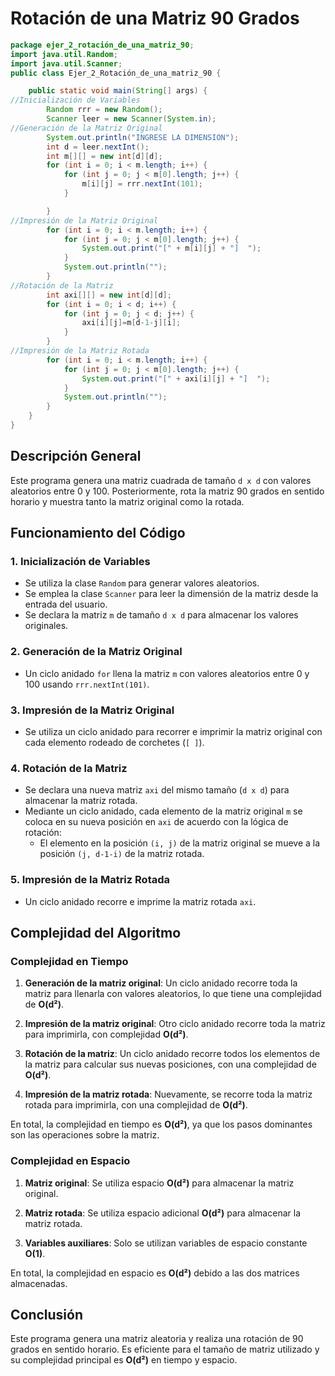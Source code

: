 # Rotación de una Matriz 90 Grados

```java
package ejer_2_rotación_de_una_matriz_90;
import java.util.Random;
import java.util.Scanner;
public class Ejer_2_Rotación_de_una_matriz_90 {

    public static void main(String[] args) {
//Inicialización de Variables
        Random rrr = new Random();
        Scanner leer = new Scanner(System.in);
//Generación de la Matriz Original
        System.out.println("INGRESE LA DIMENSION");
        int d = leer.nextInt();
        int m[][] = new int[d][d];
        for (int i = 0; i < m.length; i++) {
            for (int j = 0; j < m[0].length; j++) {
                m[i][j] = rrr.nextInt(101);
            }

        }
//Impresión de la Matriz Original
        for (int i = 0; i < m.length; i++) {
            for (int j = 0; j < m[0].length; j++) {
                System.out.print("[" + m[i][j] + "]  ");
            }
            System.out.println("");
        }
//Rotación de la Matriz
        int axi[][] = new int[d][d];
        for (int i = 0; i < d; i++) {
            for (int j = 0; j < d; j++) {
                axi[i][j]=m[d-1-j][i];
            }
        }
//Impresión de la Matriz Rotada
        for (int i = 0; i < m.length; i++) {
            for (int j = 0; j < m[0].length; j++) {
                System.out.print("[" + axi[i][j] + "]  ");
            }
            System.out.println("");
        }
    }
}
```

## Descripción General

Este programa genera una matriz cuadrada de tamaño `d x d` con valores aleatorios entre 0 y 100. Posteriormente, rota la matriz 90 grados en sentido horario y muestra tanto la matriz original como la rotada.

## Funcionamiento del Código

### 1. **Inicialización de Variables**
   - Se utiliza la clase `Random` para generar valores aleatorios.
   - Se emplea la clase `Scanner` para leer la dimensión de la matriz desde la entrada del usuario.
   - Se declara la matriz `m` de tamaño `d x d` para almacenar los valores originales.

### 2. **Generación de la Matriz Original**
   - Un ciclo anidado `for` llena la matriz `m` con valores aleatorios entre 0 y 100 usando `rrr.nextInt(101)`.

### 3. **Impresión de la Matriz Original**
   - Se utiliza un ciclo anidado para recorrer e imprimir la matriz original con cada elemento rodeado de corchetes (`[ ]`).

### 4. **Rotación de la Matriz**
   - Se declara una nueva matriz `axi` del mismo tamaño (`d x d`) para almacenar la matriz rotada.
   - Mediante un ciclo anidado, cada elemento de la matriz original `m` se coloca en su nueva posición en `axi` de acuerdo con la lógica de rotación:
     - El elemento en la posición `(i, j)` de la matriz original se mueve a la posición `(j, d-1-i)` de la matriz rotada.

### 5. **Impresión de la Matriz Rotada**
   - Un ciclo anidado recorre e imprime la matriz rotada `axi`.

## Complejidad del Algoritmo

### Complejidad en Tiempo

1. **Generación de la matriz original**: Un ciclo anidado recorre toda la matriz para llenarla con valores aleatorios, lo que tiene una complejidad de **O(d²)**.

2. **Impresión de la matriz original**: Otro ciclo anidado recorre toda la matriz para imprimirla, con complejidad **O(d²)**.

3. **Rotación de la matriz**: Un ciclo anidado recorre todos los elementos de la matriz para calcular sus nuevas posiciones, con una complejidad de **O(d²)**.

4. **Impresión de la matriz rotada**: Nuevamente, se recorre toda la matriz rotada para imprimirla, con una complejidad de **O(d²)**.

En total, la complejidad en tiempo es **O(d²)**, ya que los pasos dominantes son las operaciones sobre la matriz.

### Complejidad en Espacio

1. **Matriz original**: Se utiliza espacio **O(d²)** para almacenar la matriz original.

2. **Matriz rotada**: Se utiliza espacio adicional **O(d²)** para almacenar la matriz rotada.

3. **Variables auxiliares**: Solo se utilizan variables de espacio constante **O(1)**.

En total, la complejidad en espacio es **O(d²)** debido a las dos matrices almacenadas.

## Conclusión

Este programa genera una matriz aleatoria y realiza una rotación de 90 grados en sentido horario. Es eficiente para el tamaño de matriz utilizado y su complejidad principal es **O(d²)** en tiempo y espacio.
